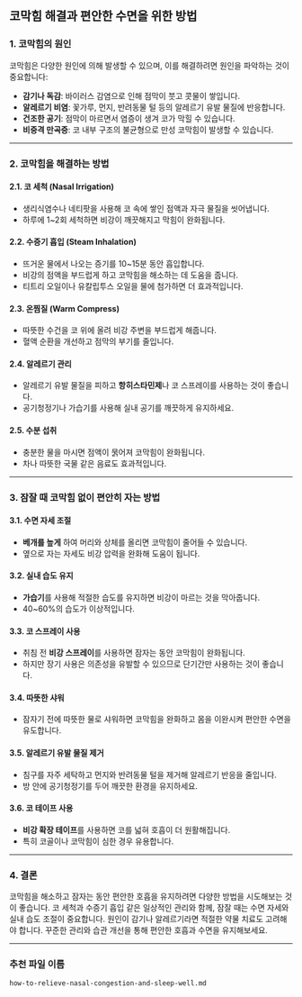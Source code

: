 ## 코막힘 해결과 편안한 수면을 위한 방법

### 1. 코막힘의 원인  
코막힘은 다양한 원인에 의해 발생할 수 있으며, 이를 해결하려면 원인을 파악하는 것이 중요합니다:
- **감기나 독감**: 바이러스 감염으로 인해 점막이 붓고 콧물이 쌓입니다.  
- **알레르기 비염**: 꽃가루, 먼지, 반려동물 털 등의 알레르기 유발 물질에 반응합니다.  
- **건조한 공기**: 점막이 마르면서 염증이 생겨 코가 막힐 수 있습니다.  
- **비중격 만곡증**: 코 내부 구조의 불균형으로 만성 코막힘이 발생할 수 있습니다.

---

### 2. 코막힘을 해결하는 방법  

#### 2.1. 코 세척 (Nasal Irrigation)  
- 생리식염수나 네티팟을 사용해 코 속에 쌓인 점액과 자극 물질을 씻어냅니다.  
- 하루에 1~2회 세척하면 비강이 깨끗해지고 막힘이 완화됩니다.

#### 2.2. 수증기 흡입 (Steam Inhalation)  
- 뜨거운 물에서 나오는 증기를 10~15분 동안 흡입합니다.  
- 비강의 점액을 부드럽게 하고 코막힘을 해소하는 데 도움을 줍니다.  
- 티트리 오일이나 유칼립투스 오일을 물에 첨가하면 더 효과적입니다.

#### 2.3. 온찜질 (Warm Compress)  
- 따뜻한 수건을 코 위에 올려 비강 주변을 부드럽게 해줍니다.  
- 혈액 순환을 개선하고 점막의 부기를 줄입니다.

#### 2.4. 알레르기 관리  
- 알레르기 유발 물질을 피하고 **항히스타민제**나 코 스프레이를 사용하는 것이 좋습니다.  
- 공기청정기나 가습기를 사용해 실내 공기를 깨끗하게 유지하세요.

#### 2.5. 수분 섭취  
- 충분한 물을 마시면 점액이 묽어져 코막힘이 완화됩니다.  
- 차나 따뜻한 국물 같은 음료도 효과적입니다.

---

### 3. 잠잘 때 코막힘 없이 편안히 자는 방법  

#### 3.1. 수면 자세 조절  
- **베개를 높게** 하여 머리와 상체를 올리면 코막힘이 줄어들 수 있습니다.  
- 옆으로 자는 자세도 비강 압력을 완화해 도움이 됩니다.

#### 3.2. 실내 습도 유지  
- **가습기**를 사용해 적절한 습도를 유지하면 비강이 마르는 것을 막아줍니다.  
- 40~60%의 습도가 이상적입니다.

#### 3.3. 코 스프레이 사용  
- 취침 전 **비강 스프레이**를 사용하면 잠자는 동안 코막힘이 완화됩니다.  
- 하지만 장기 사용은 의존성을 유발할 수 있으므로 단기간만 사용하는 것이 좋습니다.

#### 3.4. 따뜻한 샤워  
- 잠자기 전에 따뜻한 물로 샤워하면 코막힘을 완화하고 몸을 이완시켜 편안한 수면을 유도합니다.

#### 3.5. 알레르기 유발 물질 제거  
- 침구를 자주 세탁하고 먼지와 반려동물 털을 제거해 알레르기 반응을 줄입니다.  
- 방 안에 공기청정기를 두어 깨끗한 환경을 유지하세요.

#### 3.6. 코 테이프 사용  
- **비강 확장 테이프**를 사용하면 코를 넓혀 호흡이 더 원활해집니다.  
- 특히 코골이나 코막힘이 심한 경우 유용합니다.

---

### 4. 결론  
코막힘을 해소하고 잠자는 동안 편안한 호흡을 유지하려면 다양한 방법을 시도해보는 것이 좋습니다. 코 세척과 수증기 흡입 같은 일상적인 관리와 함께, 잠잘 때는 수면 자세와 실내 습도 조절이 중요합니다. 원인이 감기나 알레르기라면 적절한 약물 치료도 고려해야 합니다. 꾸준한 관리와 습관 개선을 통해 편안한 호흡과 수면을 유지해보세요.

---

### 추천 파일 이름  
`how-to-relieve-nasal-congestion-and-sleep-well.md`  